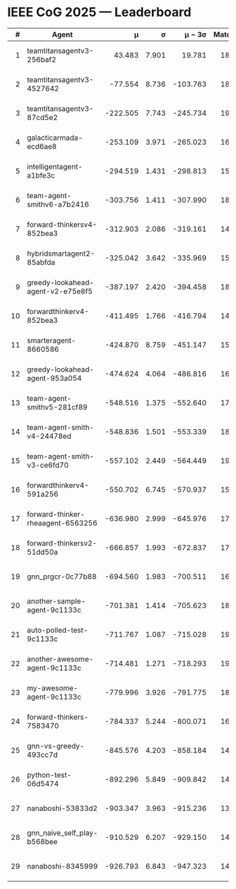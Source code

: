 # IEEE CoG 2025 — Leaderboard

| # | Agent | μ | σ | μ − 3σ | Matches | Updated |
|---:|---|---:|---:|---:|---:|---|
| 1 | teamtitansagentv3-256baf2 | 43.483 | 7.901 | 19.781 | 18256 | 2025-08-24 08:03 |
| 2 | teamtitansagentv3-4527642 | -77.554 | 8.736 | -103.763 | 18130 | 2025-08-24 08:03 |
| 3 | teamtitansagentv3-87cd5e2 | -222.505 | 7.743 | -245.734 | 19286 | 2025-08-24 08:03 |
| 4 | galacticarmada-ecd6ae8 | -253.109 | 3.971 | -265.023 | 16780 | 2025-08-24 08:03 |
| 5 | intelligentagent-a1bfe3c | -294.519 | 1.431 | -298.813 | 15335 | 2025-08-24 08:03 |
| 6 | team-agent-smithv6-a7b2416 | -303.756 | 1.411 | -307.990 | 18280 | 2025-08-24 08:03 |
| 7 | forward-thinkersv4-852bea3 | -312.903 | 2.086 | -319.161 | 14820 | 2025-08-24 08:03 |
| 8 | hybridsmartagent2-85abfda | -325.042 | 3.642 | -335.969 | 15300 | 2025-08-24 08:03 |
| 9 | greedy-lookahead-agent-v2-e75e8f5 | -387.197 | 2.420 | -394.458 | 18528 | 2025-08-24 08:03 |
| 10 | forwardthinkerv4-852bea3 | -411.495 | 1.766 | -416.794 | 14834 | 2025-08-24 08:03 |
| 11 | smarteragent-8660586 | -424.870 | 8.759 | -451.147 | 15136 | 2025-08-24 08:03 |
| 12 | greedy-lookahead-agent-953a054 | -474.624 | 4.064 | -486.816 | 16948 | 2025-08-24 08:03 |
| 13 | team-agent-smithv5-281cf89 | -548.516 | 1.375 | -552.640 | 17820 | 2025-08-24 08:03 |
| 14 | team-agent-smith-v4-24478ed | -548.836 | 1.501 | -553.339 | 18680 | 2025-08-24 08:03 |
| 15 | team-agent-smith-v3-ce6fd70 | -557.102 | 2.449 | -564.449 | 19200 | 2025-08-24 08:03 |
| 16 | forwardthinkerv4-591a256 | -550.702 | 6.745 | -570.937 | 15055 | 2025-08-24 08:03 |
| 17 | forward-thinker-rheaagent-6563256 | -636.980 | 2.999 | -645.976 | 17264 | 2025-08-24 08:03 |
| 18 | forward-thinkersv2-51dd50a | -666.857 | 1.993 | -672.837 | 17444 | 2025-08-24 08:03 |
| 19 | gnn_prgcr-0c77b88 | -694.560 | 1.983 | -700.511 | 16140 | 2025-08-24 08:03 |
| 20 | another-sample-agent-9c1133c | -701.381 | 1.414 | -705.623 | 18160 | 2025-08-24 08:03 |
| 21 | auto-polled-test-9c1133c | -711.767 | 1.087 | -715.028 | 19000 | 2025-08-24 08:03 |
| 22 | another-awesome-agent-9c1133c | -714.481 | 1.271 | -718.293 | 19480 | 2025-08-24 08:03 |
| 23 | my-awesome-agent-9c1133c | -779.996 | 3.926 | -791.775 | 18260 | 2025-08-24 08:03 |
| 24 | forward-thinkers-7583470 | -784.337 | 5.244 | -800.071 | 16580 | 2025-08-24 08:03 |
| 25 | gnn-vs-greedy-493cc7d | -845.576 | 4.203 | -858.184 | 14500 | 2025-08-24 08:03 |
| 26 | python-test-06d5474 | -892.296 | 5.849 | -909.842 | 14490 | 2025-08-24 08:03 |
| 27 | nanaboshi-53833d2 | -903.347 | 3.963 | -915.236 | 13960 | 2025-08-24 08:03 |
| 28 | gnn_naive_self_play-b568bee | -910.529 | 6.207 | -929.150 | 14360 | 2025-08-24 08:03 |
| 29 | nanaboshi-8345999 | -926.793 | 6.843 | -947.323 | 14950 | 2025-08-24 08:03 |
